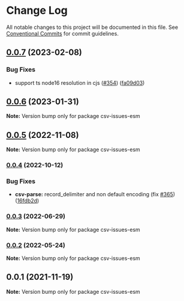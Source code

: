 # Change Log

All notable changes to this project will be documented in this file.
See [Conventional Commits](https://conventionalcommits.org) for commit guidelines.

## [0.0.7](https://github.com/adaltas/node-csv/compare/csv-issues-esm@0.0.6...csv-issues-esm@0.0.7) (2023-02-08)


### Bug Fixes

* support ts node16 resolution in cjs ([#354](https://github.com/adaltas/node-csv/issues/354)) ([fa09d03](https://github.com/adaltas/node-csv/commit/fa09d03aaf0008b2790656871ca6b2c4be12d14c))



## [0.0.6](https://github.com/adaltas/node-csv/compare/csv-issues-esm@0.0.5...csv-issues-esm@0.0.6) (2023-01-31)

**Note:** Version bump only for package csv-issues-esm





## [0.0.5](https://github.com/adaltas/node-csv/compare/csv-issues-esm@0.0.4...csv-issues-esm@0.0.5) (2022-11-08)

**Note:** Version bump only for package csv-issues-esm





### [0.0.4](https://github.com/adaltas/node-csv/compare/csv-issues-esm@0.0.3...csv-issues-esm@0.0.4) (2022-10-12)


### Bug Fixes

* **csv-parse:** record_delimiter and non default encoding (fix [#365](https://github.com/adaltas/node-csv/issues/365)) ([16fdb2d](https://github.com/adaltas/node-csv/commit/16fdb2dd2c3221d00568f28bed44106ffc0d49ef))



### [0.0.3](https://github.com/adaltas/node-csv/compare/csv-issues-esm@0.0.2...csv-issues-esm@0.0.3) (2022-06-29)

**Note:** Version bump only for package csv-issues-esm





### [0.0.2](https://github.com/adaltas/node-csv/compare/csv-issues-esm@0.0.1...csv-issues-esm@0.0.2) (2022-05-24)

**Note:** Version bump only for package csv-issues-esm





## 0.0.1 (2021-11-19)

**Note:** Version bump only for package csv-issues-esm
